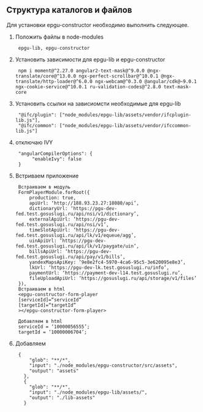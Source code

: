## Структура каталогов и файлов

Для установки epgu-constructor необходимо выполнить следующее.
1. Положить файлы в node-modules 
    >
        epgu-lib, epgu-constructor

2. Установить зависимости для epgu-lib и epgu-constructor 
    > 
        npm i moment@^2.27.0 angular2-text-mask@^9.0.0 @ngx-translate/core@^13.0.0 ngx-perfect-scrollbar@^10.0.1 @ngx-translate/http-loader@^6.0.0 ngx-webcam@^0.3.0 @angular/cdk@~9.0.1 ngx-cookie-service@^10.0.1 ru-validation-codes@^2.8.0 text-mask-core 
3. Установить ссылки на зависиомсти необходимые для epgu-lib
    > 
        "@ifc/plugin": ["node_modules/epgu-lib/assets/vendor/ifcplugin-lib.js"],
        "@ifc/common": ["node_modules/epgu-lib/assets/vendor/ifccommon-lib.js"]
4. отключаю IVY
    >
        "angularCompilerOptions": {
             "enableIvy": false
        }

5. Встриваем приложение
    >
        Встраиваем в модуль
        FormPlayerModule.forRoot({
            production: true,
            apiUrl: ‘http://188.93.23.27:18080/api’,
            dictionaryUrl: ‘https://pgu-dev-fed.test.gosuslugi.ru/api/nsi/v1/dictionary’,
            externalApiUrl: ‘https://pgu-dev-fed.test.gosuslugi.ru/api/nsi/v1’,
            timeSlotApiUrl: ‘https://pgu-dev-fed.test.gosuslugi.ru/api/lk/v1/equeue/agg’,
            uinApiUrl: ‘https://pgu-dev-fed.test.gosuslugi.ru/api/lk/v1/paygate/uin’,
            billsApiUrl: ‘https://pgu-dev-fed.test.gosuslugi.ru/api/pay/v1/bills’,
            yandexMapsApiKey: ‘9e8e2fc4-5970-4ca6-95c5-3e620095e8e3’,
            lkUrl: ‘https://pgu-dev-lk.test.gosuslugi.ru/info’,
            paymentUrl: ‘https://payment-dev-l14.test.gosuslugi.ru’,
            fileUploadApiUrl: ‘https://gosuslugi.ru/api/storage/v1/files’
        }),
        Встраиваем в html
        <epgu-constructor-form-player
        [serviceId]=“serviceId”
        [targetId]=“targetId”
        ></epgu-constructor-form-player>

        Добавляем в html
        serviceId = ‘10000056555’;
        targetId = ‘10000006704’;

6. Добавляем
    >
        {
            "glob": "**/*",
            "input": "./node_modules/epgu-constructor/src/assets",
            "output": "assets"
          },
          {
            "glob": "**/*",
            "input": "./node_modules/epgu-lib/assets/",
            "output": "./lib-assets"
          }
